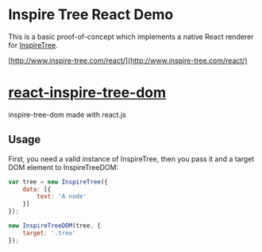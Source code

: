 # Inspire Tree React Demo

This is a basic proof-of-concept which implements a native React renderer for [InspireTree](https://github.com/helion3/inspire-tree).

[http://www.inspire-tree.com/react/](http://www.inspire-tree.com/react/)

# [react-inspire-tree-dom](https://github.com/smarthug/react-inspire-tree-dom)

inspire-tree-dom made with react.js

## Usage

First, you need a valid instance of InspireTree, then you pass it and a target DOM element to InspireTreeDOM:

```js
var tree = new InspireTree({
    data: [{
        text: 'A node'
    }]
});

new InspireTreeDOM(tree, {
    target: '.tree'
});
```
